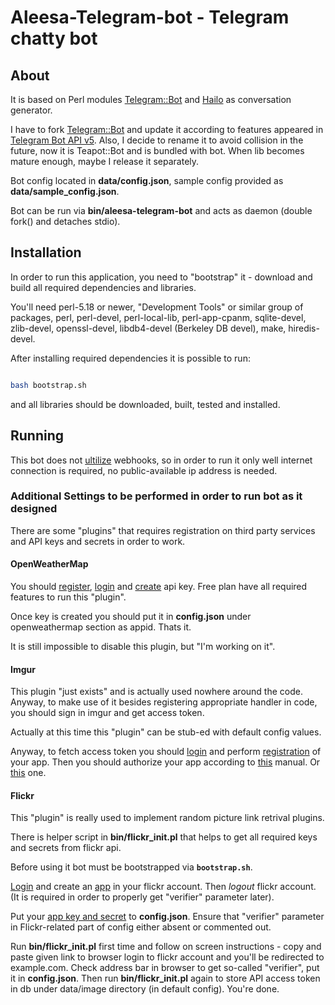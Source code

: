 # Aleesa-Telegram-bot - Telegram chatty bot

## About

It is based on Perl modules [Telegram::Bot][1] and [Hailo][2] as conversation
generator.

I have to fork [Telegram::Bot][1] and update it according to features appeared
in [Telegram Bot API v5][3]. Also, I decide to rename it to avoid collision in
the future, now it is Teapot::Bot and is bundled with bot. When lib becomes
mature enough, maybe I release it separately.

Bot config located in **data/config.json**, sample config provided as
**data/sample_config.json**.

Bot can be run via **bin/aleesa-telegram-bot** and acts as daemon (double
fork() and detaches stdio).

## Installation

In order to run this application, you need to "bootstrap" it - download and
build all required dependencies and libraries.

You'll need perl-5.18 or newer, "Development Tools" or similar group of
packages, perl, perl-devel, perl-local-lib, perl-app-cpanm, sqlite-devel,
zlib-devel, openssl-devel, libdb4-devel (Berkeley DB devel), make,
hiredis-devel.

After installing required dependencies it is possible to run:

```bash

bash bootstrap.sh

```

and all libraries should be downloaded, built, tested and installed.

## Running

This bot does not [ultilize][4] webhooks, so in order to run it only well
internet connection is required, no public-available ip address is needed.

### Additional Settings to be performed in order to run bot as it designed

There are some "plugins" that requires registration on third party services
and API keys and secrets in order to work.

#### OpenWeatherMap

You should [register][5], [login][6] and [create][7] api key. Free plan have
all required features to run this "plugin".

Once key is created you should put it in **config.json** under openweathermap
section as appid. Thats it.

It is still impossible to disable this plugin, but "I'm working on it".

#### Imgur

This plugin "just exists" and is actually used nowhere around the code.
Anyway, to make use of it besides registering appropriate handler in code, you
should sign in imgur and get access token.

Actually at this time this "plugin" can be stub-ed with default config values.

Anyway, to fetch access token you should [login][8] and perform [registration][9]
of your app. Then you should authorize your app according to [this][10] manual. Or
[this][11] one.

#### Flickr

This "plugin" is really used to implement random picture link retrival plugins.

There is helper script in **bin/flickr_init.pl** that helps to get all required keys
and secrets from flickr api.

Before using it bot must be bootstrapped via **`bootstrap.sh`**.

[Login][11] and create an [app][12] in your flickr account. Then *logout* flickr account.
(It is required in order to properly get "verifier" parameter later).

Put your [app key and secret][13] to **config.json**. Ensure that "verifier" parameter
in Flickr-related part of config either absent or commented out.

Run **bin/flickr_init.pl** first time and follow on screen instructions - copy and
paste given link to browser login to flickr account and you'll be redirected to
example.com. Check address bar in browser to get so-called "verifier", put it in
**config.json**. Then run **bin/flickr_init.pl** again to store API access token in db
under data/image directory (in default config). You're done.

[1]: https://metacpan.org/pod/Telegram::Bot
[2]: https://metacpan.org/pod/Hailo
[3]: https://core.telegram.org/bots/api
[4]: https://core.telegram.org/bots/api#getting-updates
[5]: https://home.openweathermap.org/users/sign_up
[6]: https://home.openweathermap.org/users/sign_in
[7]: https://home.openweathermap.org/api_keys
[8]: https://imgur.com/signin
[9]: https://api.imgur.com/oauth2/addclient
[10]: https://apidocs.imgur.com/#authorization-and-oauth
[11]: https://identity.flickr.com/login
[12]: https://www.flickr.com/services/apps/create/apply/
[13]: https://www.flickr.com/services/api/keys/
